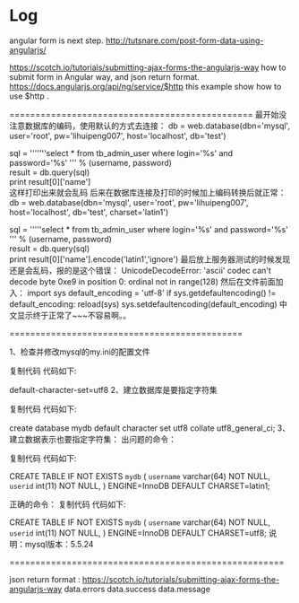 # Log

angular form is next step.   http://tutsnare.com/post-form-data-using-angularjs/

https://scotch.io/tutorials/submitting-ajax-forms-the-angularjs-way  how to submit form in Angular way, and json return format.
https://docs.angularjs.org/api/ng/service/$http   this example show how to use $http .

===============================================
最开始没注意数据库的编码，使用默认的方式去连接：
db = web.database(dbn='mysql', user='root', pw='lihuipeng007', host='localhost', db='test')  
  
sql = '''''''select * from tb_admin_user where login='%s' and password='%s' ''' % (username, password)  
result = db.query(sql)  
print result[0]['name']  
这样打印出来就会乱码
后来在数据库连接及打印的时候加上编码转换后就正常：
db = web.database(dbn='mysql', user='root', pw='lihuipeng007', host='localhost', db='test', charset='latin1')  
  
sql = '''''select * from tb_admin_user where login='%s' and password='%s' ''' % (username, password)  
result = db.query(sql)  
print result[0]['name'].encode('latin1','ignore') 
最后放上服务器测试的时候发现还是会乱码，报的是这个错误：
UnicodeDecodeError: 'ascii' codec can't decode byte 0xe9 in position 0: ordinal not in range(128)
然后在文件前面加入：
import sys 
default_encoding = 'utf-8' 
if sys.getdefaultencoding() != default_encoding: 
    reload(sys) 
    sys.setdefaultencoding(default_encoding) 
中文显示终于正常了~~~不容易啊。。

=============================================

1、检查并修改mysql的my.ini的配置文件

复制代码 代码如下:

default-character-set=utf8
2、建立数据库是要指定字符集

复制代码 代码如下:

create database mydb default character set utf8 collate utf8_general_ci;
3、建立数据表示也要指定字符集：
出问题的命令： 

复制代码 代码如下:

CREATE TABLE IF NOT EXISTS `mydb` ( 
  `username` varchar(64) NOT NULL, 
  `userid` int(11) NOT NULL, 
 ) ENGINE=InnoDB DEFAULT CHARSET=latin1; 
  
正确的命令： 
复制代码 代码如下:

CREATE TABLE IF NOT EXISTS `mydb` ( 
  `username` varchar(64) NOT NULL, 
  `userid` int(11) NOT NULL, 
 ) ENGINE=InnoDB DEFAULT CHARSET=utf8;
说明：mysql版本：5.5.24

=====================================================

json return format : https://scotch.io/tutorials/submitting-ajax-forms-the-angularjs-way
data.errors
data.success 
data.message
